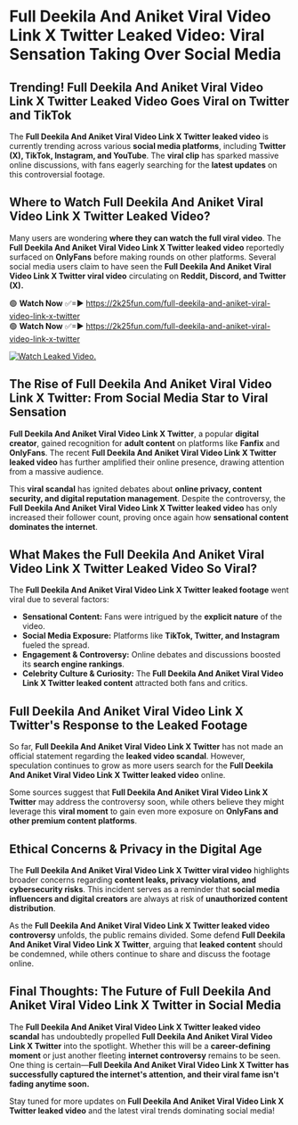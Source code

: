# Full Deekila And Aniket Viral Video Link X Twitter Leaked Video: Viral Sensation Taking Over Social Media

## **Trending! Full Deekila And Aniket Viral Video Link X Twitter Leaked Video Goes Viral on Twitter and TikTok**
The **Full Deekila And Aniket Viral Video Link X Twitter leaked video** is currently trending across various **social media platforms**, including **Twitter (X), TikTok, Instagram, and YouTube**. The **viral clip** has sparked massive online discussions, with fans eagerly searching for the **latest updates** on this controversial footage.

## **Where to Watch Full Deekila And Aniket Viral Video Link X Twitter Leaked Video?**
Many users are wondering **where they can watch the full viral video**. The **Full Deekila And Aniket Viral Video Link X Twitter leaked video** reportedly surfaced on **OnlyFans** before making rounds on other platforms. Several social media users claim to have seen the **Full Deekila And Aniket Viral Video Link X Twitter viral video** circulating on **Reddit, Discord, and Twitter (X).**

🟢 **Watch Now** ✅=► https://2k25fun.com/full-deekila-and-aniket-viral-video-link-x-twitter  
🟢 **Watch Now** ✅=► https://2k25fun.com/full-deekila-and-aniket-viral-video-link-x-twitter  

[![Watch Leaked Video.](https://miro.medium.com/v2/resize:fit:828/format:webp/1*cilzJN44JGOrTw9NJCrNHA.gif "Watch Leaked Video")](https://2k25fun.com/full-deekila-and-aniket-viral-video-link-x-twitter)

## **The Rise of Full Deekila And Aniket Viral Video Link X Twitter: From Social Media Star to Viral Sensation**
**Full Deekila And Aniket Viral Video Link X Twitter**, a popular **digital creator**, gained recognition for **adult content** on platforms like **Fanfix** and **OnlyFans**. The recent **Full Deekila And Aniket Viral Video Link X Twitter leaked video** has further amplified their online presence, drawing attention from a massive audience.

This **viral scandal** has ignited debates about **online privacy, content security, and digital reputation management**. Despite the controversy, the **Full Deekila And Aniket Viral Video Link X Twitter leaked video** has only increased their follower count, proving once again how **sensational content dominates the internet**.

## **What Makes the Full Deekila And Aniket Viral Video Link X Twitter Leaked Video So Viral?**
The **Full Deekila And Aniket Viral Video Link X Twitter leaked footage** went viral due to several factors:
- **Sensational Content:** Fans were intrigued by the **explicit nature** of the video.
- **Social Media Exposure:** Platforms like **TikTok, Twitter, and Instagram** fueled the spread.
- **Engagement & Controversy:** Online debates and discussions boosted its **search engine rankings**.
- **Celebrity Culture & Curiosity:** The **Full Deekila And Aniket Viral Video Link X Twitter leaked content** attracted both fans and critics.

## **Full Deekila And Aniket Viral Video Link X Twitter's Response to the Leaked Footage**
So far, **Full Deekila And Aniket Viral Video Link X Twitter** has not made an official statement regarding the **leaked video scandal**. However, speculation continues to grow as more users search for the **Full Deekila And Aniket Viral Video Link X Twitter leaked video** online.

Some sources suggest that **Full Deekila And Aniket Viral Video Link X Twitter** may address the controversy soon, while others believe they might leverage this **viral moment** to gain even more exposure on **OnlyFans and other premium content platforms**.

## **Ethical Concerns & Privacy in the Digital Age**
The **Full Deekila And Aniket Viral Video Link X Twitter viral video** highlights broader concerns regarding **content leaks, privacy violations, and cybersecurity risks**. This incident serves as a reminder that **social media influencers and digital creators** are always at risk of **unauthorized content distribution**.

As the **Full Deekila And Aniket Viral Video Link X Twitter leaked video controversy** unfolds, the public remains divided. Some defend **Full Deekila And Aniket Viral Video Link X Twitter**, arguing that **leaked content** should be condemned, while others continue to share and discuss the footage online.

## **Final Thoughts: The Future of Full Deekila And Aniket Viral Video Link X Twitter in Social Media**
The **Full Deekila And Aniket Viral Video Link X Twitter leaked video scandal** has undoubtedly propelled **Full Deekila And Aniket Viral Video Link X Twitter** into the spotlight. Whether this will be a **career-defining moment** or just another fleeting **internet controversy** remains to be seen. One thing is certain—**Full Deekila And Aniket Viral Video Link X Twitter has successfully captured the internet's attention, and their viral fame isn't fading anytime soon.**

Stay tuned for more updates on **Full Deekila And Aniket Viral Video Link X Twitter leaked video** and the latest viral trends dominating social media!
